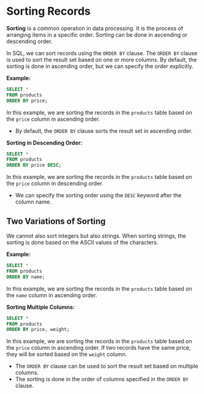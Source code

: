 # Sorting Records

**Sorting** is a common operation in data processing. It is the process of arranging items in a specific order. Sorting can be done in ascending or descending order.

In SQL, we can sort records using the `ORDER BY` clause. The `ORDER BY` clause is used to sort the result set based on one or more columns. By default, the sorting is done in ascending order, but we can specify the order explicitly.

**Example:**

```sql
SELECT *
FROM products
ORDER BY price;
```

In this example, we are sorting the records in the `products` table based on the `price` column in ascending order.

- By default, the `ORDER BY` clause sorts the result set in ascending order.

**Sorting in Descending Order:**

```sql
SELECT *
FROM products
ORDER BY price DESC;
```

In this example, we are sorting the records in the `products` table based on the `price` column in descending order.

- We can specify the sorting order using the `DESC` keyword after the column name.

## Two Variations of Sorting

We cannot also sort integers but also strings. When sorting strings, the sorting is done based on the ASCII values of the characters.

**Example:**

```sql
SELECT *
FROM products
ORDER BY name;
```

In this example, we are sorting the records in the `products` table based on the `name` column in ascending order.

**Sorting Multiple Columns:**

```sql
SELECT *
FROM products
ORDER BY price, weight;
```

In this example, we are sorting the records in the `products` table based on the `price` column in ascending order. If two records have the same price, they will be sorted based on the `weight` column.

- The `ORDER BY` clause can be used to sort the result set based on multiple columns.
- The sorting is done in the order of columns specified in the `ORDER BY` clause.
